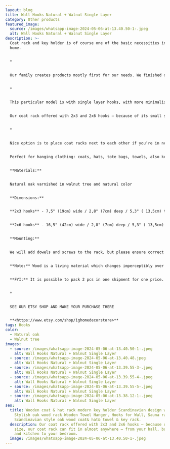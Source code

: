 ```yaml
---
layout: blog
title: Wall Hooks Natural + Walnut Single Layer
category: Other products
featured_image:
  source: /images/whatsapp-image-2024-05-06-at-13.40.50-1-.jpeg
  alt: Wall Hooks Natural + Walnut Single Layer
description: >-
  Coat rack and key holder is of course one of the basic necessities in any
  home.


  *


  Our family creates products mostly first for our needs. We finished our house 5 years ago and we produced everything for our house interior in our carpentry. Starting from windows, doors, continuing with kitchen, living room, bedroom, bathroom, furniture, furniture for our kids, our pets furniture and every piece for home decoration. 


  *


  This particular model is with single layer hooks, with more minimalistic look. But if you are looking for more hooks see our other listings.


  Our coat rack offered with 2x3 and 2x6 hooks – because of its small size, our coat rack can fit in almost anywhere – from your hall, bathroom, and kitchen to your bedroom.


  *


  Nice option is to place coat racks next to each other if you’re in need of more space for your clothes or one above the other and use smaller one for keys.


  Perfect for hanging clothing: coats, hats, tote bags, towels, also keys, use to put sun glasses or mail, etc. or have it as a tasty wall decoration when not in use.


  **Materials:**


  Natural oak varnished in walnut tree and natural color


  **Dimensions:**


  **2x3 hooks** - 7,5" (19cm) wide / 2,8" (7cm) deep / 5,3" ( 13,5cm) tall


  **2x6 hooks** - 16,5" (42cm) wide / 2,8" (7cm) deep / 5,3" ( 13,5cm) tall


  **Mounting:**


  We will add dowels and screws to the rack, but please ensure correct dowels & screws are used to mount rack to your specific wall. Load capacity will vary depending on dowels & screws.


  **Note:** Wood is a living material which changes imperceptibly over time. All wood reacts to sunlight, humidity, temperature & can vary in grain pattern & colouration.


  **FYI:** It is possible to pack 2 pcs in one shipment for one price.


  *


  SEE OUR ETSY SHOP AND MAKE YOUR PURCHASE THERE


  **<https://www.etsy.com/shop/ighomedecorstore>**
tags: Hooks
color:
  - Natural oak
  - Walnut tree
images:
  - source: /images/whatsapp-image-2024-05-06-at-13.40.50-1-.jpeg
    alt: Wall Hooks Natural + Walnut Single Layer
  - source: /images/whatsapp-image-2024-05-06-at-13.40.48.jpeg
    alt: Wall Hooks Natural + Walnut Single Layer
  - source: /images/whatsapp-image-2024-05-06-at-13.39.55-3-.jpeg
    alt: Wall Hooks Natural + Walnut Single Layer
  - source: /images/whatsapp-image-2024-05-06-at-13.39.55-4-.jpeg
    alt: Wall Hooks Natural + Walnut Single Layer
  - source: /images/whatsapp-image-2024-05-06-at-13.39.55-5-.jpeg
    alt: Wall Hooks Natural + Walnut Single Layer
  - source: /images/whatsapp-image-2024-05-06-at-13.38.12-1-.jpeg
    alt: Wall Hooks Natural + Walnut Single Layer
seo:
  title: Wooden coat & hat rack modern key holder Scandinavian design wall hooks
    Stylish oak wood rack Wooden Towel Hanger, Hooks for Wall, Sauna rack Solid
    Scandinavian style oak wood coat& hat& towel & key rack.
  description: Our coat rack offered with 2x3 and 2x6 hooks – because of its small
    size, our coat rack can fit in almost anywhere – from your hall, bathroom,
    and kitchen to your bedroom.
  image: /images/whatsapp-image-2024-05-06-at-13.40.50-1-.jpeg
---
```

